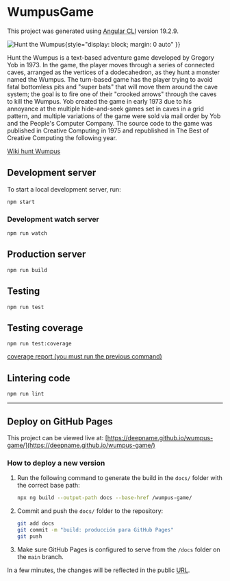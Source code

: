 # WumpusGame

This project was generated using [Angular CLI](https://github.com/angular/angular-cli) version 19.2.9.

![Hunt the Wumpus](https://upload.wikimedia.org/wikipedia/en/7/77/Ti_hunt_the_wumpus_boxart.jpg){style="display: block; margin: 0 auto" }}

Hunt the Wumpus is a text-based adventure game developed by Gregory Yob in 1973. In the game, the player moves through a series of connected caves, arranged as the vertices of a dodecahedron, as they hunt a monster named the Wumpus. The turn-based game has the player trying to avoid fatal bottomless pits and "super bats" that will move them around the cave system; the goal is to fire one of their "crooked arrows" through the caves to kill the Wumpus. Yob created the game in early 1973 due to his annoyance at the multiple hide-and-seek games set in caves in a grid pattern, and multiple variations of the game were sold via mail order by Yob and the People's Computer Company. The source code to the game was published in Creative Computing in 1975 and republished in The Best of Creative Computing the following year.


[Wiki hunt Wumpus](https://en.wikipedia.org/wiki/Hunt_the_Wumpus)

## Development server

To start a local development server, run:

`
npm start
`

### Development watch server

`
npm run watch
`

## Production server

`
npm run build
`

## Testing 

`
npm run test
`

## Testing coverage

`
npm run test:coverage
`

[coverage report (you must run the previous command)](/coverage/wumpus-game/index.html)

## Lintering code

`
npm run lint
`

---

## Deploy on GitHub Pages

This project can be viewed live at: [https://deepname.github.io/wumpus-game/](https://deepname.github.io/wumpus-game/)

### How to deploy a new version

1. Run the following command to generate the build in the `docs/` folder with the correct base path:
   
   ```bash
   npx ng build --output-path docs --base-href /wumpus-game/
   ```

3. Commit and push the `docs/` folder to the repository:

   ```bash
   git add docs
   git commit -m "build: producción para GitHub Pages"
   git push
   ```

4. Make sure GitHub Pages is configured to serve from the `/docs` folder on the `main` branch.

In a few minutes, the changes will be reflected in the public [URL](https://deepname.github.io/wumpus-game/).
